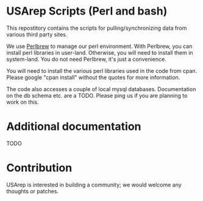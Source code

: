 # USArep Scripts (Perl and bash) 

This repostitory contains the scripts for pulling/synchronizing data from various third party sites.

We use [Perlbrew](https://perlbrew.pl) to manage our perl environment. With Perlbrew, you can install 
perl libraries in user-land. Otherwise, you will need to install them in system-land. You do not need Perlbrew, 
it's just a convenience.

You will need to install the various perl libraries used in the code from cpan. Please google "cpan install" without the quotes for more information.

The code also accesses a couple of local mysql databases. Documentation on the
db schema etc. are a TODO. Please ping us if you are planning to work on this.

# Additional documentation

TODO

# Contribution

USArep is interested in building a community; we would welcome any thoughts or patches.